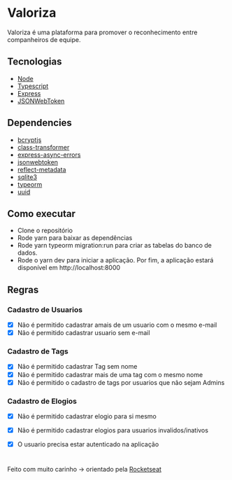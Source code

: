 # Valoriza

  Valoriza é uma plataforma para promover o reconhecimento entre companheiros de equipe.

## Tecnologias

- [Node](https://nodejs.org/en/)
- [Typescript](https://www.typescriptlang.org/)
- [Express](https://expressjs.com/pt-br/)
- [JSONWebToken](https://github.com/auth0/node-jsonwebtoken#readme)
## Dependencies

- [bcryptjs](https://www.npmjs.com/package/bcryptjs)
- [class-transformer](https://www.npmjs.com/package/class-transformer)
- [express-async-errors](https://www.npmjs.com/package/express-async-errors)
- [jsonwebtoken](https://www.npmjs.com/package/jsonwebtoken)
- [reflect-metadata](https://www.npmjs.com/package/reflect-metadata)
- [sqlite3](https://www.npmjs.com/package/sqlite3)
- [typeorm](https://www.npmjs.com/package/typeorm)
- [uuid](https://www.npmjs.com/package/uuid)

## Como executar 

- Clone o repositório
- Rode yarn para baixar as dependências
- Rode yarn typeorm migration:run para criar as tabelas do banco de dados.
- Rode o yarn dev para iniciar a aplicação.
Por fim, a aplicação estará disponível em http://localhost:8000

## Regras

### Cadastro de Usuarios
- [x] Não é permitido cadastrar amais de um usuario com o mesmo e-mail
- [x] Não é permitido cadastrar usuario sem e-mail

### Cadastro de Tags
- [x] Não é permitido cadastrar Tag sem nome
- [x] Não é permitido cadastrar mais de uma tag com o mesmo nome 
- [x] Não é permitido o cadastro de tags por usuarios que não sejam Admins

### Cadastro de Elogios
- [x] Não é permitido cadastrar elogio para si mesmo
- [x] Não é permitido cadastrar elogios para usuarios invalidos/inativos
- [x] O usuario precisa estar autenticado na aplicação



#

Feito com muito carinho -> orientado pela [Rocketseat](https://rocketseat.com.br/)
